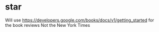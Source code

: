 star
====
Will use https://developers.google.com/books/docs/v1/getting_started
for the book reviews
Not the New York Times
